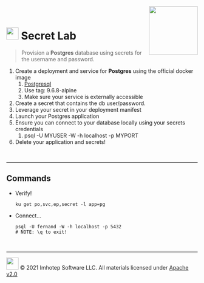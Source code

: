 <img src="../assets/k8sland.png" align="right" width="128" height="auto"/>

<br/>

# <img src="../assets/lab.png" width="32" height="auto"/> Secret Lab

> Provision a **Postgres** database using secrets for the username and password.

1. Create a deployment and service for **Postgres** using the official docker image
    1. [Postgresql](https://hub.docker.com/_/postgres/)
    2. Use tag: 9.6.8-alpine
    3. Make sure your service is externally accessible
2. Create a secret that contains the db user/password.
3. Leverage your secret in your deployment manifest
4. Launch your Postgres application
5. Ensure you can connect to your database locally using your secrets credentials
    1. psql -U MYUSER -W -h localhost -p MYPORT
6. Delete your application and secrets!

<br/>

---

## Commands

- Verify!

   ```shell
   ku get po,svc,ep,secret -l app=pg
   ```

- Connect...

  ```shell
  psql -U fernand -W -h localhost -p 5432
  # NOTE: \q to exit!
  ```

<br/>

---
<img src="../assets/imhotep_logo.png" width="32" height="auto"/> © 2021 Imhotep Software LLC.
All materials licensed under [Apache v2.0](http://www.apache.org/licenses/LICENSE-2.0)